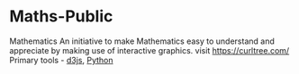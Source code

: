 # Maths-Public
Mathematics
An initiative to make Mathematics easy to understand and appreciate by making use of interactive graphics.
visit https://curltree.com/
Primary tools - <a href="https://d3js.org/">d3js</a>, <a href="https://www.python.org/">Python</a>
